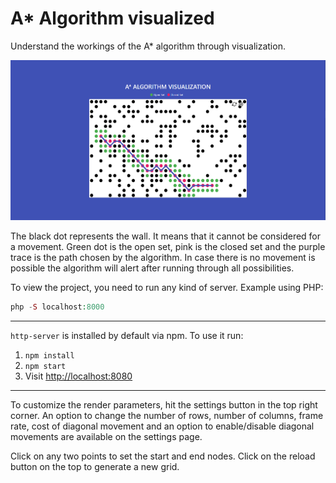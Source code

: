 # A* Algorithm visualized

Understand the workings of the A* algorithm through visualization.

![](Screenshot.png)

The black dot represents the wall. It means that it cannot be considered for a movement. Green dot is the open set, pink is the closed set and the purple trace is the path chosen by the algorithm. In case there is no movement is possible the algorithm will alert after running through all possibilities.

To view the project, you need to run any kind of server. Example using PHP:

```php
php -S localhost:8000
```

---

`http-server` is installed by default via npm. To use it run:
1. `npm install`
2. `npm start`
3. Visit [http://localhost:8080](http://localhost:8080)

---

To customize the render parameters, hit the settings button in the top right corner.
An option to change the number of rows, number of columns, frame rate, cost of diagonal movement and an option to enable/disable diagonal movements are available on the settings page.

Click on any two points to set the start and end nodes. Click on the reload button on the top to generate a new grid.
